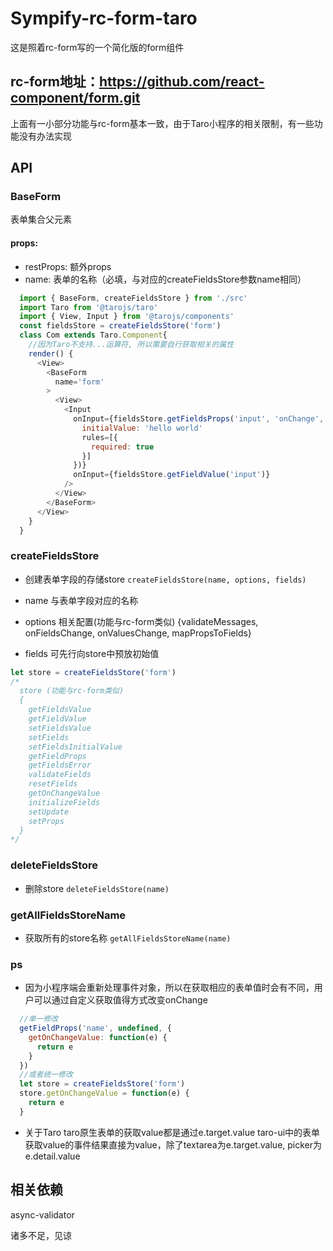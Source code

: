 # Sympify-rc-form-taro
这是照着rc-form写的一个简化版的form组件
## rc-form地址：https://github.com/react-component/form.git
上面有一小部分功能与rc-form基本一致，由于Taro小程序的相关限制，有一些功能没有办法实现

## API

### BaseForm

表单集合父元素
#### props: 
* restProps: 额外props
* name: 表单的名称（必填，与对应的createFieldsStore参数name相同）

```javascript
  import { BaseForm, createFieldsStore } from './src'
  import Taro from '@tarojs/taro'
  import { View, Input } from '@tarojs/components'
  const fieldsStore = createFieldsStore('form')
  class Com extends Taro.Component{
    //因为Taro不支持...运算符, 所以需要自行获取相关的属性
    render() {
      <View>
        <BaseForm
          name='form'
        >
          <View>
            <Input
              onInput={fieldsStore.getFieldsProps('input', 'onChange', {
                initialValue: 'hello world'
                rules=[{
                  required: true
                }]
              })}
              onInput={fieldsStore.getFieldValue('input')}
            />
          </View>
        </BaseForm>
      </View>
    }
  }
```
### createFieldsStore
* 创建表单字段的存储store
``createFieldsStore(name, options, fields)``

* name 与表单字段对应的名称

*  options 相关配置(功能与rc-form类似)
  {validateMessages, onFieldsChange, onValuesChange, mapPropsToFields}

* fields 可先行向store中预放初始值

```javascript
let store = createFieldsStore('form')
/*
  store (功能与rc-form类似)
  {
    getFieldsValue
    getFieldValue
    setFieldsValue
    setFields
    setFieldsInitialValue
    getFieldProps
    getFieldsError
    validateFields
    resetFields
    getOnChangeValue  
    initializeFields
    setUpdate 
    setProps
  }
*/

```

### deleteFieldsStore
* 删除store
``deleteFieldsStore(name)``

### getAllFieldsStoreName
* 获取所有的store名称
``getAllFieldsStoreName(name)``

### ps
* 因为小程序端会重新处理事件对象，所以在获取相应的表单值时会有不同，用户可以通过自定义获取值得方式改变onChange

```javascript
  //单一修改
  getFieldProps('name', undefined, {
    getOnChangeValue: function(e) {
      return e
    }
  })
  //或者统一修改
  let store = createFieldsStore('form')
  store.getOnChangeValue = function(e) {
    return e
  }
```
* 关于Taro
  taro原生表单的获取value都是通过e.target.value
  taro-ui中的表单获取value的事件结果直接为value，除了textarea为e.target.value, picker为e.detail.value

## 相关依赖
  async-validator

诸多不足，见谅


